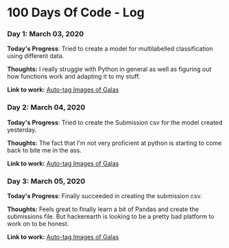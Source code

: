 # 100 Days Of Code - Log

### Day 1: March 03, 2020


**Today's Progress**: Tried to create a model for multilabelled classification using different data.

**Thoughts:** I really struggle with Python in general as well as figuring out how functions work and adapting it to my stuff.

**Link to work:** [Auto-tag Images of Galas](https://www.hackerearth.com/challenges/competitive/hackerearth-deep-learning-challenge-auto-tag-images-gala/machine-learning/auto-tag-images-of-the-gala-9e47fb31/)



### Day 2: March 04, 2020


**Today's Progress**: Tried to create the Submission csv for the model created yesterday.

**Thoughts:** The fact that I'm not very proficient at python is starting to come back to bite me in the ass.

**Link to work:** [Auto-tag Images of Galas](https://www.hackerearth.com/challenges/competitive/hackerearth-deep-learning-challenge-auto-tag-images-gala/machine-learning/auto-tag-images-of-the-gala-9e47fb31/)

### Day 3: March 05, 2020


**Today's Progress**: Finally succeeded in creating the submission csv.

**Thoughts:** Feels great to finally learn a bit of Pandas and create the submissions file. But hackerearth is looking to be a pretty bad platform to work on to be honest.

**Link to work:** [Auto-tag Images of Galas](https://www.hackerearth.com/challenges/competitive/hackerearth-deep-learning-challenge-auto-tag-images-gala/machine-learning/auto-tag-images-of-the-gala-9e47fb31/)



